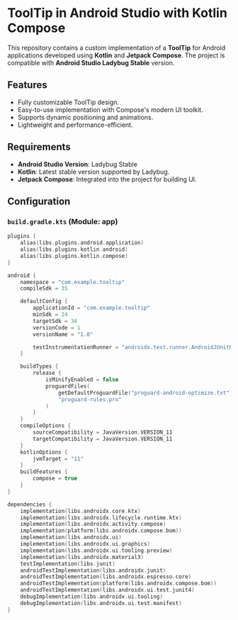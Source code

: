 # ToolTip in Android Studio with Kotlin Compose

This repository contains a custom implementation of a **ToolTip** for Android applications developed using **Kotlin** and **Jetpack Compose**. The project is compatible with **Android Studio Ladybug Stable** version.

## Features

- Fully customizable ToolTip design.
- Easy-to-use implementation with Compose's modern UI toolkit.
- Supports dynamic positioning and animations.
- Lightweight and performance-efficient.

## Requirements

- **Android Studio Version**: Ladybug Stable  
- **Kotlin**: Latest stable version supported by Ladybug.  
- **Jetpack Compose**: Integrated into the project for building UI.

## Configuration

### `build.gradle.kts` (Module: app)

```kotlin
plugins {
    alias(libs.plugins.android.application)
    alias(libs.plugins.kotlin.android)
    alias(libs.plugins.kotlin.compose)
}

android {
    namespace = "com.example.tooltip"
    compileSdk = 35

    defaultConfig {
        applicationId = "com.example.tooltip"
        minSdk = 24
        targetSdk = 34
        versionCode = 1
        versionName = "1.0"

        testInstrumentationRunner = "androidx.test.runner.AndroidJUnitRunner"
    }

    buildTypes {
        release {
            isMinifyEnabled = false
            proguardFiles(
                getDefaultProguardFile("proguard-android-optimize.txt"),
                "proguard-rules.pro"
            )
        }
    }
    compileOptions {
        sourceCompatibility = JavaVersion.VERSION_11
        targetCompatibility = JavaVersion.VERSION_11
    }
    kotlinOptions {
        jvmTarget = "11"
    }
    buildFeatures {
        compose = true
    }
}

dependencies {
    implementation(libs.androidx.core.ktx)
    implementation(libs.androidx.lifecycle.runtime.ktx)
    implementation(libs.androidx.activity.compose)
    implementation(platform(libs.androidx.compose.bom))
    implementation(libs.androidx.ui)
    implementation(libs.androidx.ui.graphics)
    implementation(libs.androidx.ui.tooling.preview)
    implementation(libs.androidx.material3)
    testImplementation(libs.junit)
    androidTestImplementation(libs.androidx.junit)
    androidTestImplementation(libs.androidx.espresso.core)
    androidTestImplementation(platform(libs.androidx.compose.bom))
    androidTestImplementation(libs.androidx.ui.test.junit4)
    debugImplementation(libs.androidx.ui.tooling)
    debugImplementation(libs.androidx.ui.test.manifest)
}
